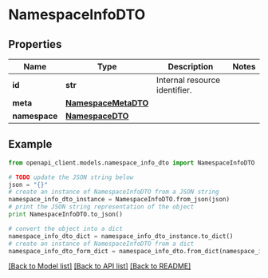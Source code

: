 # NamespaceInfoDTO


## Properties

Name | Type | Description | Notes
------------ | ------------- | ------------- | -------------
**id** | **str** | Internal resource identifier. | 
**meta** | [**NamespaceMetaDTO**](NamespaceMetaDTO.md) |  | 
**namespace** | [**NamespaceDTO**](NamespaceDTO.md) |  | 

## Example

```python
from openapi_client.models.namespace_info_dto import NamespaceInfoDTO

# TODO update the JSON string below
json = "{}"
# create an instance of NamespaceInfoDTO from a JSON string
namespace_info_dto_instance = NamespaceInfoDTO.from_json(json)
# print the JSON string representation of the object
print NamespaceInfoDTO.to_json()

# convert the object into a dict
namespace_info_dto_dict = namespace_info_dto_instance.to_dict()
# create an instance of NamespaceInfoDTO from a dict
namespace_info_dto_form_dict = namespace_info_dto.from_dict(namespace_info_dto_dict)
```
[[Back to Model list]](../README.md#documentation-for-models) [[Back to API list]](../README.md#documentation-for-api-endpoints) [[Back to README]](../README.md)


